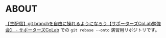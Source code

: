 # ABOUT

[【生配信】git branchを自由に操れるようになろう【サポーターズCoLab勉強会】 \- サポーターズCoLab](https://supporterzcolab.com/event/1033/) での `git rebase --onto` 演習用リポジトリです。
